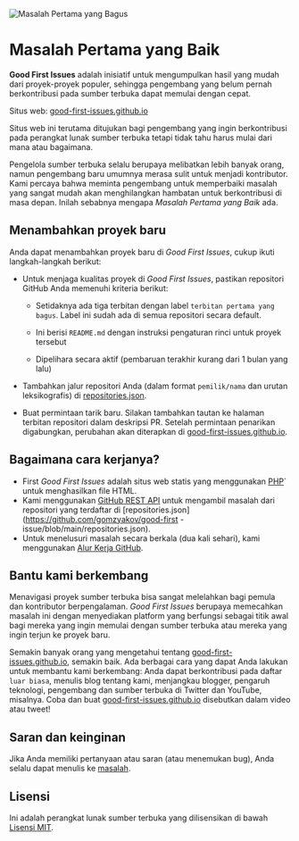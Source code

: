 ![Masalah Pertama yang Bagus](./assets/github/social-preview.png)

# Masalah Pertama yang Baik

**Good First Issues** adalah inisiatif untuk mengumpulkan hasil yang mudah dari proyek-proyek populer, sehingga pengembang yang belum pernah berkontribusi pada sumber terbuka dapat memulai dengan cepat.

Situs web: [good-first-issues.github.io](https://good-first-issues.github.io)

Situs web ini terutama ditujukan bagi pengembang yang ingin berkontribusi pada perangkat lunak sumber terbuka tetapi tidak tahu harus mulai dari mana atau bagaimana.

Pengelola sumber terbuka selalu berupaya melibatkan lebih banyak orang, namun pengembang baru umumnya merasa sulit untuk menjadi kontributor. Kami percaya bahwa meminta pengembang untuk memperbaiki masalah yang sangat mudah akan menghilangkan hambatan untuk berkontribusi di masa depan. Inilah sebabnya mengapa *Masalah Pertama yang Baik* ada.

## Menambahkan proyek baru

Anda dapat menambahkan proyek baru di *Good First Issues*, cukup ikuti langkah-langkah berikut:

- Untuk menjaga kualitas proyek di *Good First Issues*, pastikan repositori GitHub Anda memenuhi kriteria berikut:

     - Setidaknya ada tiga terbitan dengan label `terbitan pertama yang bagus`. Label ini sudah ada di semua repositori secara default.

     - Ini berisi `README.md` dengan instruksi pengaturan rinci untuk proyek tersebut

     - Dipelihara secara aktif (pembaruan terakhir kurang dari 1 bulan yang lalu)

- Tambahkan jalur repositori Anda (dalam format `pemilik/nama` dan urutan leksikografis) di [repositories.json](https://github.com/gomzyakov/good-first-issue/blob/main/repositories.json).

- Buat permintaan tarik baru. Silakan tambahkan tautan ke halaman terbitan repositori dalam deskripsi PR. Setelah permintaan penarikan digabungkan, perubahan akan diterapkan di [good-first-issues.github.io](https://good-first-issues.github.io).

## Bagaimana cara kerjanya?

- First *Good First Issues* adalah situs web statis yang menggunakan [PHP](https://www.php.net)` untuk menghasilkan file HTML.
- Kami menggunakan [GitHub REST API](https://docs.github.com/en/rest) untuk mengambil masalah dari repositori yang terdaftar di [repositories.json](https://github.com/gomzyakov/good-first -issue/blob/main/repositories.json).
- Untuk menelusuri masalah secara berkala (dua kali sehari), kami menggunakan [Alur Kerja GitHub](https://docs.github.com/en/actions/using-workflows).

## Bantu kami berkembang

Menavigasi proyek sumber terbuka bisa sangat melelahkan bagi pemula dan kontributor berpengalaman. *Good First Issues* berupaya memecahkan masalah ini dengan menyediakan platform yang berfungsi sebagai titik awal bagi mereka yang ingin memulai dengan sumber terbuka atau mereka yang ingin terjun ke proyek baru.

Semakin banyak orang yang mengetahui tentang [good-first-issues.github.io](https://good-first-issues.github.io), semakin baik. Ada berbagai cara yang dapat Anda lakukan untuk membantu kami berkembang: Anda dapat berkontribusi pada daftar `luar biasa`, menulis blog tentang kami, menjangkau blogger, pengaruh teknologi, pengembang dan sumber terbuka di Twitter dan YouTube, misalnya. Coba dan buat [good-first-issues.github.io](https://good-first-issues.github.io) disebutkan dalam video atau tweet!

## Saran dan keinginan

Jika Anda memiliki pertanyaan atau saran (atau menemukan bug), Anda selalu dapat menulis ke [masalah](https://github.com/good-first-issues/good-first-issues.github.io/issues).

## Lisensi

Ini adalah perangkat lunak sumber terbuka yang dilisensikan di bawah [Lisensi MIT](https://github.com/good-first-issues/good-first-issues.github.io/blob/main/LICENSE).